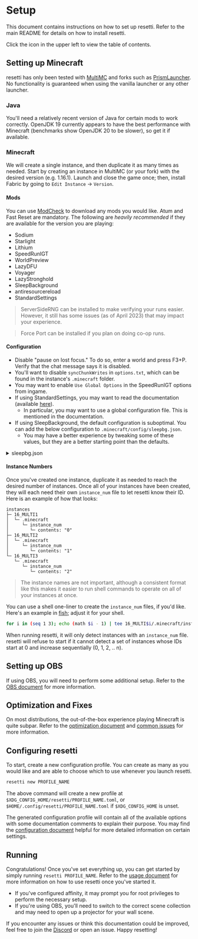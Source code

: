 # Setup

This document contains instructions on how to set up resetti. Refer to the main
README for details on how to install resetti.

Click the icon in the upper left to view the table of contents.

## Setting up Minecraft

resetti has only been tested with [MultiMC](https://multimc.org) and forks such
as [PrismLauncher](https://prismlauncher.org). No functionality is guaranteed
when using the vanilla launcher or any other launcher.

### Java

You'll need a relatively recent version of Java for certain mods to work
correctly. OpenJDK 19 currently appears to have the best performance with
Minecraft (benchmarks show OpenJDK 20 to be slower), so get it if available.

### Minecraft

We will create a single instance, and then duplicate it as many times as
needed. Start by creating an instance in MultiMC (or your fork) with the desired
version (e.g. 1.16.1). Launch and close the game once; then, install Fabric by
going to `Edit Instance` -> `Version`.

#### Mods

You can use [ModCheck](https://github.com/RedLime/ModCheck) to download any
mods you would like. Atum and Fast Reset are mandatory. The following are
*heavily recommended* if they are available for the version you are playing:

- Sodium
- Starlight
- Lithium
- SpeedRunIGT
- WorldPreview
- LazyDFU
- Voyager
- LazyStronghold
- SleepBackground
- antiresourcereload
- StandardSettings

> ServerSideRNG can be installed to make verifying your runs easier. However,
> it still has some issues (as of April 2023) that may impact your experience.

> Force Port can be installed if you plan on doing co-op runs.

#### Configuration

- Disable "pause on lost focus." To do so, enter a world and press F3+P. Verify
  that the chat message says it is disabled.
- You'll want to disable `syncChunkWrites` in `options.txt`, which can be found in
  the instance's `.minecraft` folder.
- You may want to enable `Use Global Options` in the SpeedRunIGT options from
  ingame.
- If using StandardSettings, you may want to read the documentation (available [here](https://github.com/KingContaria/StandardSettings#standardsettings)).
  - In particular, you may want to use a global configuration file. This is
    mentioned in the documentation.
- If using SleepBackground, the default configuration is suboptimal. You can add
  the below configuration to `.minecraft/config/sleepbg.json`.
  - You may have a better experience by tweaking some of these values, but they
    are a better starting point than the defaults.

<details>

<summary>sleepbg.json</summary>

```json
{
  "world_preview": {
    "_description": "config for world preview, every time (loading_screen) is rendered (render_times) times, will be render a preview. ex) if (loading_screen.fps_limit) is 30 and this value is 2, preview fps will be 15 (as 30 / 2).",
    "enable": true,
    "render_times": 1
  },
  "background": {
    "_description": "It works when instance is in the background after joined the world.",
    "enable": true,
    "fps_limit": 1
  },
  "world_setup": {
    "_description": "same with (background) config but for (max_ticks) ticks after the joined the world.",
    "enable": true,
    "fps_limit": 30,
    "max_ticks": 20
  },
  "log_interval": {
    "_description": "Changes how often the game prints the worldgen progress to the log file, may be useful for macros (minimum: 50ms, max/default: 500ms)",
    "enable": true,
    "log_interval": 500
  },
  "loading_screen": {
    "_description": "It works when instance is in the world loading screen. minimum (fps_limit) is 15.",
    "enable": true,
    "fps_limit": 30
  },
  "lock_instance": {
    "_description": "It works when instance is in the background with sleepbg.lock file is exist in user directory at every interval ticks. (for macros option)",
    "enable": true,
    "fps_limit": 1,
    "tick_interval": 10,
    "wp_render_times_enable": true,
    "wp_render_times": 10
  }
}
```
</details>

#### Instance Numbers

Once you've created one instance, duplicate it as needed to reach the desired
number of instances. Once all of your instances have been created, they will
each need their own `instance_num` file to let resetti know their ID. Here is
an example of how that looks:

```
instances
├─ 16_MULTI1
│  └─ .minecraft
│     └─ instance_num
│        └─ contents: "0"
├─ 16_MULTI2
│  └─ .minecraft
│     └─ instance_num
│        └─ contents: "1"
└─ 16_MULTI3
   └─ .minecraft
      └─ instance_num
         └─ contents: "2"
```

> The instance names are not important, although a consistent format like this
> makes it easier to run shell commands to operate on all of your instances at
> once.

You can use a shell one-liner to create the `instance_num` files, if you'd like.
Here's an example in [fish](https://fishshell.com); adjust it for your shell.

```sh
for i in (seq 1 3); echo (math $i - 1) | tee 16_MULTI$i/.minecraft/instance_num; end
```

When running resetti, it will only detect instances with an `instance_num`
file. resetti will refuse to start if it cannot detect a set of instances whose
IDs start at 0 and increase sequentially (0, 1, 2, .. n).

## Setting up OBS

If using OBS, you will need to perform some additional setup. Refer to the
[OBS document](https://github.com/woofdoggo/resetti/blob/main/doc/obs.md) for
more information.

## Optimization and Fixes

On most distributions, the out-of-the-box experience playing Minecraft is quite
subpar. Refer to the [optimization document](https://github.com/woofdoggo/resetti/blob/main/doc/optimization.md)
and [common issues](https://github.com/woofdoggo/resetti/blob/main/doc/common-issues.md)
for more information.

## Configuring resetti

To start, create a new configuration profile. You can create as many as you
would like and are able to choose which to use whenever you launch resetti.

```sh
resetti new PROFILE_NAME
```

The above command will create a new profile at `$XDG_CONFIG_HOME/resetti/PROFILE_NAME.toml`,
or `$HOME/.config/resetti/PROFILE_NAME.toml` if `$XDG_CONFIG_HOME` is unset.

The generated configuration profile will contain all of the available options
with some documentation comments to explain their purpose. You may find the
[configuration document](https://github.com/woofdoggo/resetti/blob/main/doc/configuration.md)
helpful for more detailed information on certain settings.

## Running

Congratulations! Once you've set everything up, you can get started by simply
running `resetti PROFILE_NAME`. Refer to the [usage document](https://github.com/woofdoggo/resetti/blob/main/doc/usage.md)
for more information on how to use resetti once you've started it.

- If you've configured affinity, it may prompt you for root privileges to
  perform the necessary setup.
- If you're using OBS, you'll need to switch to the correct scene collection
  and may need to open up a projector for your wall scene.

If you encounter any issues or think this documentation could be improved, feel
free to join the [Discord](https://discord.gg/fwZA2VJh7k) or open an issue.
Happy resetting!
